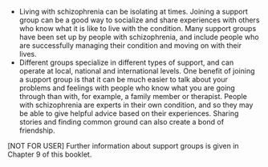* Living with schizophrenia can be isolating at times. Joining a
support group can be a good way to socialize and share experiences
with others who know what it is like to live with the condition. Many
support groups have been set up by people with schizophrenia, and
include people who are successfully managing their condition and
moving on with their lives.
* Different groups specialize in different types of support, and can
operate at local, national and international levels. One benefit of
joining a support group is that it can be much easier to talk about
your problems and feelings with people who know what you are going
through than with, for example, a family member or therapist. People
with schizophrenia are experts in their own condition, and so they may
be able to give helpful advice based on their experiences. Sharing
stories and finding common ground can also create a bond of
friendship.

[NOT FOR USER] Further information about support groups is given in
Chapter 9 of this booklet.